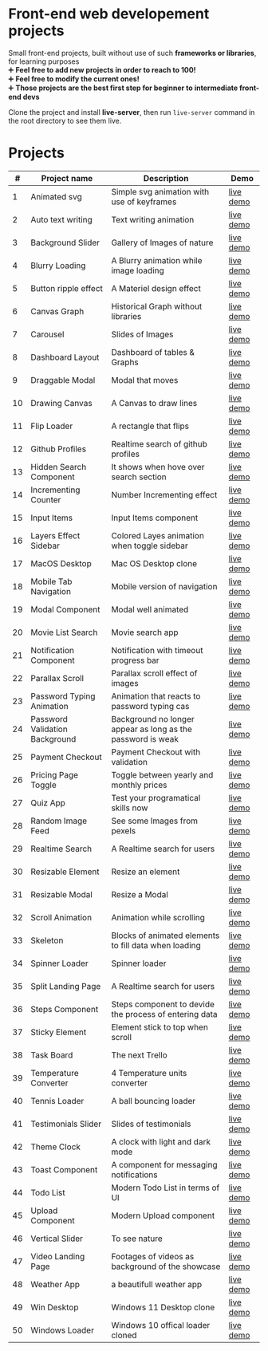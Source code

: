 # Front-end web developement projects

Small front-end projects, built without use of such **frameworks or libraries**, for learning purposes</br>
➕ <strong>Feel free to add new projects in order to reach to 100!</strong></br>
➕ <strong>Feel free to modify the current ones!</strong></br>
➕ <strong>Those projects are the best first step for beginner to intermediate front-end devs</strong></br>


Clone the project and install **live-server**, then run `live-server` command in the root directory to see them live.


# Projects

|#|Project name | Description  | Demo |
--- | --- | --- | ---|
|1|Animated svg|Simple svg animation with use of keyframes|[live demo](https://50-mini-projects-xi.vercel.app/animated-svg)|
|2|Auto text writing|Text writing animation|[live demo](https://50-mini-projects-xi.vercel.app/auto-text-writing)|
|3|Background Slider|Gallery of Images of nature|[live demo](https://50-mini-projects-xi.vercel.app/background-slider)|
|4|Blurry Loading|A Blurry animation while image loading|[live demo](https://50-mini-projects-xi.vercel.app/blurry-loading)|
|5|Button ripple effect|A Materiel design effect|[live demo](https://50-mini-projects-xi.vercel.app/button-ripple-effect)|
|6|Canvas Graph|Historical Graph without libraries|[live demo](https://50-mini-projects-xi.vercel.app/canvas-graph)|
|7|Carousel|Slides of Images|[live demo](https://50-mini-projects-xi.vercel.app/carousel)|
|8|Dashboard Layout|Dashboard of tables & Graphs|[live demo](https://50-mini-projects-xi.vercel.app/dashboard-layout)|
|9|Draggable Modal|Modal that moves|[live demo](https://50-mini-projects-xi.vercel.app/draggable-modal)|
|10|Drawing Canvas|A Canvas to draw lines|[live demo](https://50-mini-projects-xi.vercel.app/drawing-canvas)|
|11|Flip Loader|A rectangle that flips|[live demo](https://50-mini-projects-xi.vercel.app/flip-loader)|
|12|Github Profiles|Realtime search of github profiles|[live demo](https://50-mini-projects-xi.vercel.app/github-profiles)|
|13|Hidden Search Component|It shows when hove over search section|[live demo](https://50-mini-projects-xi.vercel.app/hidden-search-component)|
|14|Incrementing Counter|Number Incrementing effect|[live demo](https://50-mini-projects-xi.vercel.app/incrementing-counter)|
|15|Input Items|Input Items component|[live demo](https://50-mini-projects-xi.vercel.app/input-items)|
|16|Layers Effect Sidebar|Colored Layes animation when toggle sidebar|[live demo](https://50-mini-projects-xi.vercel.app/layers-effect-sidebar)|
|17|MacOS Desktop|Mac OS Desktop clone|[live demo](https://50-mini-projects-xi.vercel.app/macos-desktop)|
|18|Mobile Tab Navigation|Mobile version of navigation|[live demo](https://50-mini-projects-xi.vercel.app/mobile-tab-navigation)|
|19|Modal Component|Modal well animated|[live demo](https://50-mini-projects-xi.vercel.app/modal-component)|
|20|Movie List Search|Movie search app|[live demo](https://50-mini-projects-xi.vercel.app/movie-list-search)|
|21|Notification Component|Notification with timeout progress bar|[live demo](https://50-mini-projects-xi.vercel.app/notification-component)|
|22|Parallax Scroll|Parallax scroll effect of images|[live demo](https://50-mini-projects-xi.vercel.app/parallax-scroll)|
|23|Password Typing Animation|Animation that reacts to password typing cas|[live demo](https://50-mini-projects-xi.vercel.app/password-typing-animation)|
|24|Password Validation Background|Background no longer appear as long as the password is weak|[live demo](https://50-mini-projects-xi.vercel.app/password-validation-background)|
|25|Payment Checkout|Payment Checkout with validation|[live demo](https://50-mini-projects-xi.vercel.app/payment-checkout)|
|26|Pricing Page Toggle|Toggle between yearly and monthly prices|[live demo](https://50-mini-projects-xi.vercel.app/pricing-page-toggle)|
|27|Quiz App|Test your programatical skills now|[live demo](https://50-mini-projects-xi.vercel.app/quiz-app)|
|28|Random Image Feed|See some Images from pexels|[live demo](https://50-mini-projects-xi.vercel.app/random-image-feed)|
|29|Realtime Search|A Realtime search for users|[live demo](https://50-mini-projects-xi.vercel.app/realtime-search)|
|30|Resizable Element|Resize an element|[live demo](https://50-mini-projects-xi.vercel.app/resizable-element)|
|31|Resizable Modal|Resize a Modal|[live demo](https://50-mini-projects-xi.vercel.app/resizable-modal)|
|32|Scroll Animation|Animation while scrolling|[live demo](https://50-mini-projects-xi.vercel.app/scroll-animation)|
|33|Skeleton|Blocks of animated elements to fill data when loading|[live demo](https://50-mini-projects-xi.vercel.app/skeleton)|
|34|Spinner Loader|Spinner loader|[live demo](https://50-mini-projects-xi.vercel.app/spinner-loader)|
|35|Split Landing Page|A Realtime search for users|[live demo](https://50-mini-projects-xi.vercel.app/split-landingpage)|
|36|Steps Component|Steps component to devide the process of entering data|[live demo](https://50-mini-projects-xi.vercel.app/steps-component)|
|37|Sticky Element|Element stick to top when scroll|[live demo](https://50-mini-projects-xi.vercel.app/sticky-element)|
|38|Task Board|The next Trello|[live demo](https://50-mini-projects-xi.vercel.app/task-board)|
|39|Temperature Converter|4 Temperature units converter|[live demo](https://50-mini-projects-xi.vercel.app/temperature-converter)|
|40|Tennis Loader|A ball bouncing loader|[live demo](https://50-mini-projects-xi.vercel.app/tennis-loader)|
|41|Testimonials Slider|Slides of testimonials|[live demo](https://50-mini-projects-xi.vercel.app/testimonials-slider)|
|42|Theme Clock|A clock with light and dark mode|[live demo](https://50-mini-projects-xi.vercel.app/theme-clock)|
|43|Toast Component|A component for messaging notifications|[live demo](https://50-mini-projects-xi.vercel.app/toast-component)|
|44|Todo List|Modern Todo List in terms of UI|[live demo](https://50-mini-projects-xi.vercel.app/todo-list)|
|45|Upload Component|Modern Upload component|[live demo](https://50-mini-projects-xi.vercel.app/upload-component)|
|46|Vertical Slider|To see nature|[live demo](https://50-mini-projects-xi.vercel.app/vertical-slider)|
|47|Video Landing Page|Footages of videos as background of the showcase|[live demo](https://50-mini-projects-xi.vercel.app/video-landingpage)|
|48|Weather App|a beautifull weather app|[live demo](https://50-mini-projects-xi.vercel.app/weather-app)|
|49|Win Desktop|Windows 11 Desktop clone|[live demo](https://50-mini-projects-xi.vercel.app/win-desktop)|
|50|Windows Loader|Windows 10 offical loader cloned|[live demo](https://50-mini-projects-xi.vercel.app/windows-loader)|
